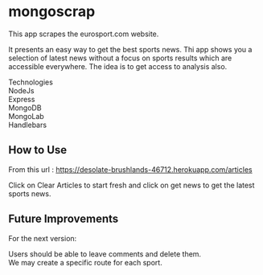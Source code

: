 # mongoscrap
This app scrapes the eurosport.com website. 

It presents an easy way to get the best sports news.
Thi app shows you a selection of latest news without a focus
on sports results which are accessible everywhere. The idea is to get access to analysis also. 

Technologies<br>
NodeJs<br>
Express<br>
MongoDB<br>
MongoLab<br>
Handlebars

## How to Use

From this url : https://desolate-brushlands-46712.herokuapp.com/articles 

Click on Clear Articles to start fresh and click on get news to get the latest sports news.  

## Future Improvements

For the next version:

Users should be able to leave comments and delete them.<br>
We may create a specific route for each sport. 
